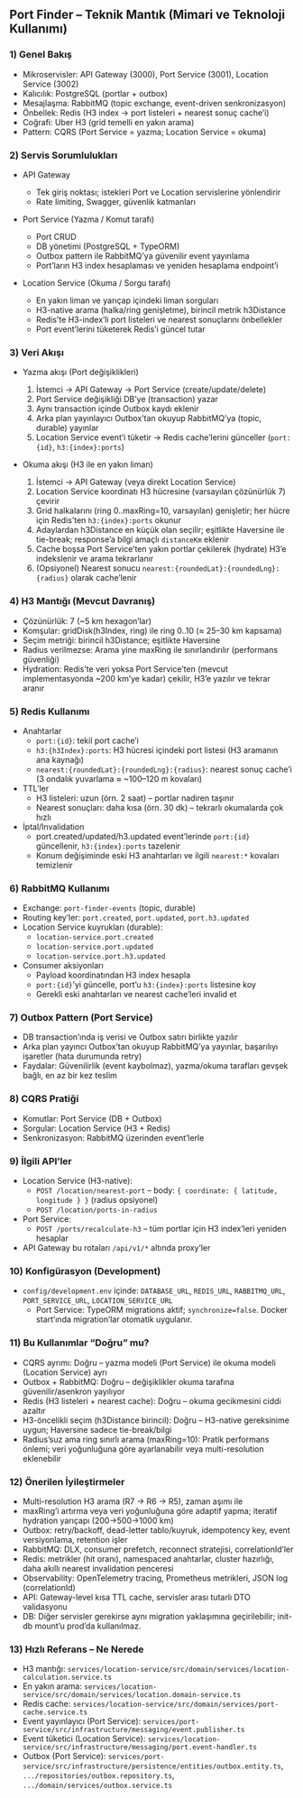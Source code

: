 ## Port Finder – Teknik Mantık (Mimari ve Teknoloji Kullanımı)

### 1) Genel Bakış
- Mikroservisler: API Gateway (3000), Port Service (3001), Location Service (3002)
- Kalıcılık: PostgreSQL (portlar + outbox)
- Mesajlaşma: RabbitMQ (topic exchange, event-driven senkronizasyon)
- Önbellek: Redis (H3 index → port listeleri + nearest sonuç cache’i)
- Coğrafi: Uber H3 (grid temelli en yakın arama)
- Pattern: CQRS (Port Service = yazma; Location Service = okuma)

### 2) Servis Sorumlulukları
- API Gateway
  - Tek giriş noktası; istekleri Port ve Location servislerine yönlendirir
  - Rate limiting, Swagger, güvenlik katmanları

- Port Service (Yazma / Komut tarafı)
  - Port CRUD
  - DB yönetimi (PostgreSQL + TypeORM)
  - Outbox pattern ile RabbitMQ’ya güvenilir event yayınlama
  - Port’ların H3 index hesaplaması ve yeniden hesaplama endpoint’i

- Location Service (Okuma / Sorgu tarafı)
  - En yakın liman ve yarıçap içindeki liman sorguları
  - H3-native arama (halka/ring genişletme), birincil metrik h3Distance
  - Redis’te H3-index’li port listeleri ve nearest sonuçlarını önbellekler
  - Port event’lerini tüketerek Redis’i güncel tutar

### 3) Veri Akışı
- Yazma akışı (Port değişiklikleri)
  1. İstemci → API Gateway → Port Service (create/update/delete)
  2. Port Service değişikliği DB’ye (transaction) yazar
  3. Aynı transaction içinde Outbox kaydı eklenir
  4. Arka plan yayınlayıcı Outbox’tan okuyup RabbitMQ’ya (topic, durable) yayınlar
  5. Location Service event’i tüketir → Redis cache’lerini günceller (`port:{id}`, `h3:{index}:ports`)

- Okuma akışı (H3 ile en yakın liman)
  1. İstemci → API Gateway (veya direkt Location Service)
  2. Location Service koordinatı H3 hücresine (varsayılan çözünürlük 7) çevirir
  3. Grid halkalarını (ring 0..maxRing=10, varsayılan) genişletir; her hücre için Redis’ten `h3:{index}:ports` okunur
  4. Adaylardan h3Distance en küçük olan seçilir; eşitlikte Haversine ile tie-break; response’a bilgi amaçlı `distanceKm` eklenir
  5. Cache boşsa Port Service’ten yakın portlar çekilerek (hydrate) H3’e indekslenir ve arama tekrarlanır
  6. (Opsiyonel) Nearest sonucu `nearest:{roundedLat}:{roundedLng}:{radius}` olarak cache’lenir

### 4) H3 Mantığı (Mevcut Davranış)
- Çözünürlük: 7 (~5 km hexagon’lar)
- Komşular: gridDisk(h3Index, ring) ile ring 0..10 (≈ 25–30 km kapsama)
- Seçim metriği: birincil h3Distance; eşitlikte Haversine
- Radius verilmezse: Arama yine maxRing ile sınırlandırılır (performans güvenliği)
- Hydration: Redis’te veri yoksa Port Service’ten (mevcut implementasyonda ~200 km’ye kadar) çekilir, H3’e yazılır ve tekrar aranır

### 5) Redis Kullanımı
- Anahtarlar
  - `port:{id}`: tekil port cache’i
  - `h3:{h3Index}:ports`: H3 hücresi içindeki port listesi (H3 aramanın ana kaynağı)
  - `nearest:{roundedLat}:{roundedLng}:{radius}`: nearest sonuç cache’i (3 ondalık yuvarlama ≈ ~100–120 m kovaları)
- TTL’ler
  - H3 listeleri: uzun (örn. 2 saat) – portlar nadiren taşınır
  - Nearest sonuçları: daha kısa (örn. 30 dk) – tekrarlı okumalarda çok hızlı
- İptal/Invalidation
  - port.created/updated/h3.updated event’lerinde `port:{id}` güncellenir, `h3:{index}:ports` tazelenir
  - Konum değişiminde eski H3 anahtarları ve ilgili `nearest:*` kovaları temizlenir

### 6) RabbitMQ Kullanımı
- Exchange: `port-finder-events` (topic, durable)
- Routing key’ler: `port.created`, `port.updated`, `port.h3.updated`
- Location Service kuyrukları (durable):
  - `location-service.port.created`
  - `location-service.port.updated`
  - `location-service.port.h3.updated`
- Consumer aksiyonları
  - Payload koordinatından H3 index hesapla
  - `port:{id}`’yi güncelle, port’u `h3:{index}:ports` listesine koy
  - Gerekli eski anahtarları ve nearest cache’leri invalid et

### 7) Outbox Pattern (Port Service)
- DB transaction’ında iş verisi ve Outbox satırı birlikte yazılır
- Arka plan yayıncı Outbox’tan okuyup RabbitMQ’ya yayınlar, başarılıyı işaretler (hata durumunda retry)
- Faydalar: Güvenilirlik (event kaybolmaz), yazma/okuma tarafları gevşek bağlı, en az bir kez teslim

### 8) CQRS Pratiği
- Komutlar: Port Service (DB + Outbox)
- Sorgular: Location Service (H3 + Redis)
- Senkronizasyon: RabbitMQ üzerinden event’lerle

### 9) İlgili API’ler
- Location Service (H3-native):
  - `POST /location/nearest-port` – body: `{ coordinate: { latitude, longitude } }` (radius opsiyonel)
  - `POST /location/ports-in-radius`
- Port Service:
  - `POST /ports/recalculate-h3` – tüm portlar için H3 index’leri yeniden hesaplar
- API Gateway bu rotaları `/api/v1/*` altında proxy’ler

### 10) Konfigürasyon (Development)
- `config/development.env` içinde: `DATABASE_URL`, `REDIS_URL`, `RABBITMQ_URL`, `PORT_SERVICE_URL`, `LOCATION_SERVICE_URL`
  - Port Service: TypeORM migrations aktif; `synchronize=false`. Docker start’ında migration’lar otomatik uygulanır.

### 11) Bu Kullanımlar “Doğru” mu?
- CQRS ayrımı: Doğru – yazma modeli (Port Service) ile okuma modeli (Location Service) ayrı
- Outbox + RabbitMQ: Doğru – değişiklikler okuma tarafına güvenilir/asenkron yayılıyor
- Redis (H3 listeleri + nearest cache): Doğru – okuma gecikmesini ciddi azaltır
- H3-öncelikli seçim (h3Distance birincil): Doğru – H3-native gereksinime uygun; Haversine sadece tie-break/bilgi
- Radius’suz ama ring sınırlı arama (maxRing=10): Pratik performans önlemi; veri yoğunluğuna göre ayarlanabilir veya multi-resolution eklenebilir

### 12) Önerilen İyileştirmeler
- Multi-resolution H3 arama (R7 → R6 → R5), zaman aşımı ile
- maxRing’i artırma veya veri yoğunluğuna göre adaptif yapma; iteratif hydration yarıçapı (200→500→1000 km)
- Outbox: retry/backoff, dead-letter tablo/kuyruk, idempotency key, event versiyonlama, retention işler
- RabbitMQ: DLX, consumer prefetch, reconnect stratejisi, correlationId’ler
- Redis: metrikler (hit oranı), namespaced anahtarlar, cluster hazırlığı, daha akıllı nearest invalidation penceresi
- Observability: OpenTelemetry tracing, Prometheus metrikleri, JSON log (correlationId)
- API: Gateway-level kısa TTL cache, servisler arası tutarlı DTO validasyonu
 - DB: Diğer servisler gerekirse aynı migration yaklaşımına geçirilebilir; init-db mount’u prod’da kullanılmaz.

### 13) Hızlı Referans – Ne Nerede
- H3 mantığı: `services/location-service/src/domain/services/location-calculation.service.ts`
- En yakın arama: `services/location-service/src/domain/services/location.domain-service.ts`
- Redis cache: `services/location-service/src/domain/services/port-cache.service.ts`
- Event yayınlayıcı (Port Service): `services/port-service/src/infrastructure/messaging/event.publisher.ts`
- Event tüketici (Location Service): `services/location-service/src/infrastructure/messaging/port.event-handler.ts`
- Outbox (Port Service): `services/port-service/src/infrastructure/persistence/entities/outbox.entity.ts`, `.../repositories/outbox.repository.ts`, `.../domain/services/outbox.service.ts`



